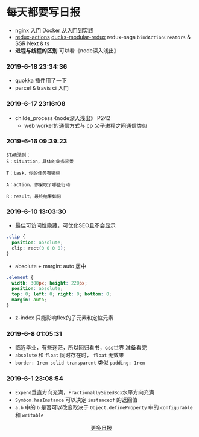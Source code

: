 # 每天都要写日报

- [nginx 入门](https://www.bilibili.com/video/av34537494?from=search&seid=10057962381467933650) [Docker 从入门到实践](https://docker_practice.gitee.io/image/pull.html)
- [redux-actions](https://github.com/redux-utilities/redux-actions) [ducks-modular-redux](https://github.com/erikras/ducks-modular-redux) redux-saga `bindActionCreators` & SSR Next & ts
- **进程与线程的区别** 可以看《node深入浅出》

### 2019-6-18 23:34:36

- quokka 插件用了一下
- parcel & travis ci 入门

### 2019-6-17 23:16:08

- childe_process 《node深入浅出》 P242
  - web worker的通信方式与 cp 父子进程之间通信类似


### 2019-6-16 09:39:23

```
STAR法则：
S：situation，具体的业务背景

T：task，你的任务有哪些

A：action，你采取了哪些行动

R：result，最终结果如何
```

### 2019-6-10 13:03:30

- 最佳可访问性隐藏，可优化SEO且不会显示
```css
.clip {
  position: absolute;
  clip: rect(0 0 0 0);
}
```
- absolute + margin: auto 居中
```css
.element {
  width: 300px; height: 220px;
  position: absolute;
  top: 0; left: 0; right: 0; bottom: 0;
  margin: auto;
}
```
- z-index 只能影响flex的子元素和定位元素

### 2019-6-8 01:05:31

- 临近毕业，有些迷茫，所以回归看书，css世界 准备看完
- `absolute` 和 `float` 同时存在时， `float` 无效果
- `border: 1rem solid transparent` 类似 `padding: 1rem`

### 2019-6-1 23:08:54

- `Expend`垂直方向充满，`FractionallySizedBox`水平方向充满
- `Symbom.hasInstance` 可以决定 `instanceof` 的返回值
- `a.b` 中的 `b` 是否可以改变取决于 `Object.defineProperty` 中的 `configurable` 和 `writable`


<div align="center"><a href="./d1905.md">更多日报</a></div>

